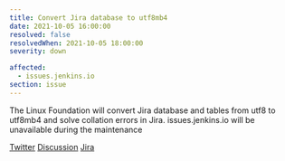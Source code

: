 ```yaml
---
title: Convert Jira database to utf8mb4
date: 2021-10-05 16:00:00
resolved: false
resolvedWhen: 2021-10-05 18:00:00
severity: down

affected:
  - issues.jenkins.io
section: issue
---
```


The Linux Foundation will convert Jira database and tables from utf8 to utf8mb4 and solve collation errors in Jira. 
issues.jenkins.io will be unavailable during the maintenance

[Twitter](https://twitter.com/jenkinsci/status/...)
[Discussion](https://groups.google.com/u/1/g/jenkins-infra/c/...)
[Jira](https://issues.jenkins.io/)
